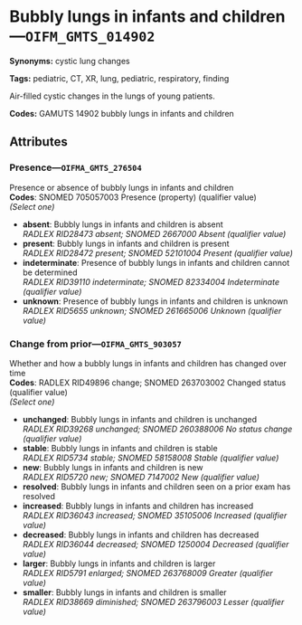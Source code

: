 # Bubbly lungs in infants and children—`OIFM_GMTS_014902`

**Synonyms:** cystic lung changes

**Tags:** pediatric, CT, XR, lung, pediatric, respiratory, finding

Air-filled cystic changes in the lungs of young patients.

**Codes:** GAMUTS 14902 bubbly lungs in infants and children

## Attributes

### Presence—`OIFMA_GMTS_276504`

Presence or absence of bubbly lungs in infants and children  
**Codes**: SNOMED 705057003 Presence (property) (qualifier value)  
*(Select one)*

- **absent**: Bubbly lungs in infants and children is absent  
_RADLEX RID28473 absent; SNOMED 2667000 Absent (qualifier value)_
- **present**: Bubbly lungs in infants and children is present  
_RADLEX RID28472 present; SNOMED 52101004 Present (qualifier value)_
- **indeterminate**: Presence of bubbly lungs in infants and children cannot be determined  
_RADLEX RID39110 indeterminate; SNOMED 82334004 Indeterminate (qualifier value)_
- **unknown**: Presence of bubbly lungs in infants and children is unknown  
_RADLEX RID5655 unknown; SNOMED 261665006 Unknown (qualifier value)_

### Change from prior—`OIFMA_GMTS_903057`

Whether and how a bubbly lungs in infants and children has changed over time  
**Codes**: RADLEX RID49896 change; SNOMED 263703002 Changed status (qualifier value)  
*(Select one)*

- **unchanged**: Bubbly lungs in infants and children is unchanged  
_RADLEX RID39268 unchanged; SNOMED 260388006 No status change (qualifier value)_
- **stable**: Bubbly lungs in infants and children is stable  
_RADLEX RID5734 stable; SNOMED 58158008 Stable (qualifier value)_
- **new**: Bubbly lungs in infants and children is new  
_RADLEX RID5720 new; SNOMED 7147002 New (qualifier value)_
- **resolved**: Bubbly lungs in infants and children seen on a prior exam has resolved  
- **increased**: Bubbly lungs in infants and children has increased  
_RADLEX RID36043 increased; SNOMED 35105006 Increased (qualifier value)_
- **decreased**: Bubbly lungs in infants and children has decreased  
_RADLEX RID36044 decreased; SNOMED 1250004 Decreased (qualifier value)_
- **larger**: Bubbly lungs in infants and children is larger  
_RADLEX RID5791 enlarged; SNOMED 263768009 Greater (qualifier value)_
- **smaller**: Bubbly lungs in infants and children is smaller  
_RADLEX RID38669 diminished; SNOMED 263796003 Lesser (qualifier value)_